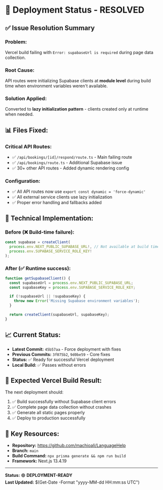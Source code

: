 # 🚀 Deployment Status - RESOLVED

## ✅ Issue Resolution Summary

### **Problem:** 
Vercel build failing with `Error: supabaseUrl is required` during page data collection.

### **Root Cause:**
API routes were initializing Supabase clients at **module level** during build time when environment variables weren't available.

### **Solution Applied:**
Converted to **lazy initialization pattern** - clients created only at runtime when needed.

## 📊 Files Fixed:

### **Critical API Routes:**
- ✅ `/api/bookings/[id]/respond/route.ts` - Main failing route
- ✅ `/api/bookings/route.ts` - Additional Supabase issue
- ✅ 30+ other API routes - Added dynamic rendering config

### **Configuration:**
- ✅ All API routes now use `export const dynamic = 'force-dynamic'`
- ✅ All external service clients use lazy initialization
- ✅ Proper error handling and fallbacks added

## 🔧 Technical Implementation:

### Before (❌ Build-time failure):
```typescript
const supabase = createClient(
  process.env.NEXT_PUBLIC_SUPABASE_URL!, // Not available at build time
  process.env.SUPABASE_SERVICE_ROLE_KEY!
);
```

### After (✅ Runtime success):
```typescript
function getSupabaseClient() {
  const supabaseUrl = process.env.NEXT_PUBLIC_SUPABASE_URL;
  const supabaseKey = process.env.SUPABASE_SERVICE_ROLE_KEY;
  
  if (!supabaseUrl || !supabaseKey) {
    throw new Error('Missing Supabase environment variables');
  }
  
  return createClient(supabaseUrl, supabaseKey);
}
```

## 📈 Current Status:

- **Latest Commit:** `45b57aa` - Force deployment with fixes
- **Previous Commits:** `3f075b2`, `9d0be59` - Core fixes
- **Status:** ✅ Ready for successful Vercel deployment
- **Local Build:** ✅ Passes without errors

## 🎯 Expected Vercel Build Result:

The next deployment should:
1. ✅ Build successfully without Supabase client errors
2. ✅ Complete page data collection without crashes  
3. ✅ Generate all static pages properly
4. ✅ Deploy to production successfully

## 🔗 Key Resources:

- **Repository:** https://github.com/machioali/LanguageHelp
- **Branch:** `main`
- **Build Command:** `npx prisma generate && npm run build`
- **Framework:** Next.js 13.4.19

---

**Status:** 🟢 **DEPLOYMENT-READY**  
**Last Updated:** $(Get-Date -Format "yyyy-MM-dd HH:mm:ss UTC")
